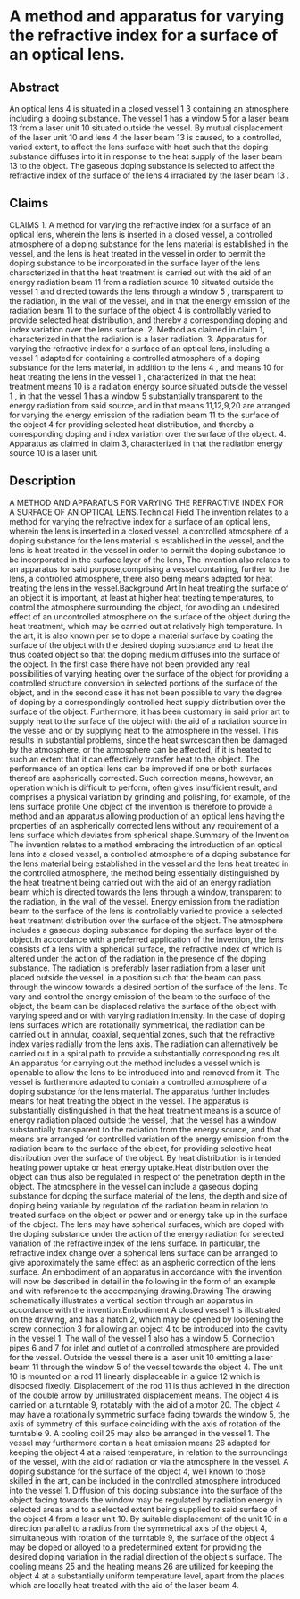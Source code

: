 # A method and apparatus for varying the refractive index for a surface of an optical lens.

## Abstract
An optical lens 4 is situated in a closed vessel 1 3 containing an atmosphere including a doping substance. The vessel 1 has a window 5 for a laser beam 13 from a laser unit 10 situated outside the vessel. By mutual displacement of the laser unit 10 and lens 4 the laser beam 13 is caused, to a controlled, varied extent, to affect the lens surface with heat such that the doping substance diffuses into it in response to the heat supply of the laser beam 13 to the object. The gaseous doping substance is selected to affect the refractive index of the surface of the lens 4 irradiated by the laser beam 13 .

## Claims
CLAIMS 1. A method for varying the refractive index for a surface of an optical lens, wherein the lens is inserted in a closed vessel, a controlled atmosphere of a doping substance for the lens material is established in the vessel, and the lens is heat treated in the vessel in order to permit the doping substance to be incorporated in the surface layer of the lens characterized in that the heat treatment is carried out with the aid of an energy radiation beam 11 from a radiation source 10 situated outside the vessel 1 and directed towards the lens through a window 5 , transparent to the radiation, in the wall of the vessel, and in that the energy emission of the radiation beam 11 to the surface of the object 4 is controllably varied to provide selected heat distribution, and thereby a corresponding doping and index variation over the lens surface. 2. Method as claimed in claim 1, characterized in that the radiation is a laser radiation. 3. Apparatus for varying the refractive index for a surface of an optical lens, including a vessel 1 adapted for containing a controlled atmosphere of a doping substance for the lens material, in addition to the lens 4 , and means 10 for heat treating the lens in the vessel 1 , characterized in that the heat treatment means 10 is a radiation energy source situated outside the vessel 1 , in that the vessel 1 has a window 5 substantially transparent to the energy radiation from said source, and in that means 11,12,9,20 are arranged for varying the energy emission of the radiation beam 11 to the surface of the object 4 for providing selected heat distribution, and thereby a corresponding doping and index variation over the surface of the object. 4. Apparatus as claimed in claim 3, characterized in that the radiation energy source 10 is a laser unit.

## Description
A METHOD AND APPARATUS FOR VARYING THE REFRACTIVE INDEX FOR A SURFACE OF AN OPTICAL LENS.Technical Field The invention relates to a method for varying the refractive index for a surface of an optical lens, wherein the lens is inserted in a closed vessel, a controlled atmosphere of a doping substance for the lens material is established in the vessel, and the lens is heat treated in the vessel in order to permit the doping substance to be incorporated in the surface layer of the lens, The invention also relates to an apparatus for said purpose,comprising a vessel containing, further to the lens, a controlled atmosphere, there also being means adapted for heat treating the lens in the vessel.Background Art In heat treating the surface of an object it is important, at least at higher heat treating temperatures, to control the atmosphere surrounding the object, for avoiding an undesired effect of an uncontrolled atmosphere on the surface of the object during the heat treatment, which may be carried out at relatively high temperature. In the art, it is also known per se to dope a material surface by coating the surface of the object with the desired doping substance and to heat the thus coated object so that the doping medium diffuses into the surface of the object. In the first case there have not been provided any real possibilities of varying heating over the surface of the object for providing a controlled structure conversion in selected portions of the surface of the object, and in the second case it has not been possible to vary the degree of doping by a correspondingly controlled heat supply distribution over the surface of the object. Furthermore, it has been customary in said prior art to supply heat to the surface of the object with the aid of a radiation source in the vessel and or by supplying heat to the atmosphere in the vessel. This results in substantial problems, since the heat swrcescan then be damaged by the atmosphere, or the atmosphere can be affected, if it is heated to such an extent that it can effectively transfer heat to the object. The performance of an optical lens can be improved if one or both surfaces thereof are aspherically corrected. Such correction means, however, an operation which is difficult to perform, often gives insufficient result, and comprises a physical variation by grinding and polishing, for example, of the lens surface profile One object of the invention is therefore to provide a method and an apparatus allowing production of an optical lens having the properties of an aspherically corrected lens without any requirement of a lens surface which deviates from spherical shape.Summary of the Invention The invention relates to a method embracing the introduction of an optical lens into a closed vessel, a controlled atmosphere of a doping substance for the lens material being established in the vessel and the lens heat treated in the controlled atmosphere, the method being essentially distinguished by the heat treatment being carried out with the aid of an energy radiation beam which is directed towards the lens through a window, transparent to the radiation, in the wall of the vessel. Energy emission from the radiation beam to the surface of the lens is controllably varied to provide a selected heat treatment distribution over the surface of the object. The atmosphere includes a gaseous doping substance for doping the surface layer of the object.In accordance with a preferred application of the invention, the lens consists of a lens with a spherical surface, the refractive index of which is altered under the action of the radiation in the presence of the doping substance. The radiation is preferably laser radiation from a laser unit placed outside the vessel, in a position such that the beam can pass through the window towards a desired portion of the surface of the lens. To vary and control the energy emission of the beam to the surface of the object, the beam can be displaced relative the surface of the object with varying speed and or with varying radiation intensity. In the case of doping lens surfaces which are rotationally symmetrical, the radiation can be carried out in annular, coaxial, sequential zones, such that the refractive index varies radially from the lens axis. The radiation can alternatively be carried out in a spiral path to provide a substantially corresponding result. An apparatus for carrying out the method includes a vessel which is openable to allow the lens to be introduced into and removed from it. The vessel is furthermore adapted to contain a controlled atmosphere of a doping substance for the lens material. The apparatus further includes means for heat treating the object in the vessel. The apparatus is substantially distinguished in that the heat treatment means is a source of energy radiation placed outside the vessel, that the vessel has a window substantially transparent to the radiation from the energy source, and that means are arranged for controlled variation of the energy emission from the radiation beam to the surface of the object, for providing selective heat distribution over the surface of the object. By heat distribution is intended heating power uptake or heat energy uptake.Heat distribution over the object can thus also be regulated in respect of the penetration depth in the object. The atmosphere in the vessel can include a gaseous doping substance for doping the surface material of the lens, the depth and size of doping being variable by regulation of the radiation beam in relation to treated surface on the object or power and or energy take up in the surface of the object. The lens may have spherical surfaces, which are doped with the doping substance under the action of the energy radiation for selected variation of the refractive index of the lens surface. In particular, the refractive index change over a spherical lens surface can be arranged to give approximately the same effect as an aspheric correction of the lens surface. An embodiment of an apparatus in accordance with the invention will now be described in detail in the following in the form of an example and with reference to the accompanying drawing.Drawing The drawing schematically illustrates a vertical section through an apparatus in accordance with the invention.Embodiment A closed vessel 1 is illustrated on the drawing, and has a hatch 2, which may be opened by loosening the screw connection 3 for allowing an object 4 to be introduced into the cavity in the vessel 1. The wall of the vessel 1 also has a window 5. Connection pipes 6 and 7 for inlet and outlet of a controlled atmosphere are provided for the vessel. Outside the vessel there is a laser unit 10 emitting a laser beam 11 through the window 5 of the vessel towards the object 4. The unit 10 is mounted on a rod 11 linearly displaceable in a guide 12 which is disposed fixedly. Displacement of the rod 11 is thus achieved in the direction of the double arrow by unillustrated displacement means. The object 4 is carried on a turntable 9, rotatably with the aid of a motor 20. The object 4 may have a rotationally symmetric surface facing towards the window 5, the axis of symmetry of this surface coinciding with the axis of rotation of the turntable 9. A cooling coil 25 may also be arranged in the vessel 1. The vessel may furthermore contain a heat emission means 26 adapted for keeping the object 4 at a raised temperature, in relation to the surroundings of the vessel, with the aid of radiation or via the atmosphere in the vessel. A doping substance for the surface of the object 4, well known to those skilled in the art, can be included in the controlled atmosphere introduced into the vessel 1. Diffusion of this doping substance into the surface of the object facing towards the window may be regulated by radiation energy in selected areas and to a selected extent being supplied to said surface of the object 4 from a laser unit 10. By suitable displacement of the unit 10 in a direction parallel to a radius from the symmetrical axis of the object 4, simultaneous with rotation of the turntable 9, the surface of the object 4 may be doped or alloyed to a predetermined extent for providing the desired doping variation in the radial direction of the object s surface. The cooling means 25 and the heating means 26 are utilized for keeping the object 4 at a substantially uniform temperature level, apart from the places which are locally heat treated with the aid of the laser beam 4.